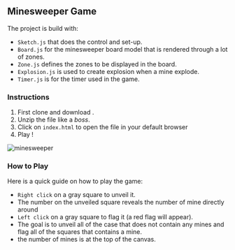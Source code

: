 ## Minesweeper Game

The project is build with:

- `Sketch.js` that does the control and set-up.
- `Board.js` for the minesweeper board model that is rendered through a lot of zones.
- `Zone.js` defines the zones to be displayed in the board.
- `Explosion.js` is used to create explosion when a mine explode.
- `Timer.js` is for the timer used in the game.

### Instructions

1. First clone and download .
2. Unzip the file like a *boss*.
3. Click on `index.html` to open the file in your default browser
4. Play !

![minesweeper](https://user-images.githubusercontent.com/52855622/124434610-b6b14780-dd91-11eb-8d4d-1088b9770e11.png)


### How to Play

Here is a quick guide on how to play the game:

- `Right click` on a gray square to unveil it.
- The number on the unveiled square reveals the number of mine directly around
- `Left click` on a gray square to flag it (a red flag will appear).
- The goal is to unveil all of the case that does not contain any mines and flag all of the squares that contains a mine.
- the number of mines is at the top of the canvas.


